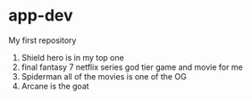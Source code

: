 # app-dev
My first repository
<ol>
  <li>Shield hero is in my top one</li>
  <li>final fantasy 7 netflix series god tier game and movie for me</li>
  <li>Spiderman all of the movies is one of the OG</li>
  <li>Arcane is the goat</li>
</ol>
